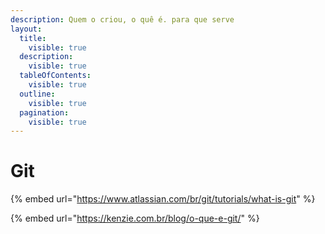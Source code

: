 ```yaml
---
description: Quem o criou, o quê é. para que serve
layout:
  title:
    visible: true
  description:
    visible: true
  tableOfContents:
    visible: true
  outline:
    visible: true
  pagination:
    visible: true
---
```


# Git







{% embed url="https://www.atlassian.com/br/git/tutorials/what-is-git" %}

{% embed url="https://kenzie.com.br/blog/o-que-e-git/" %}
